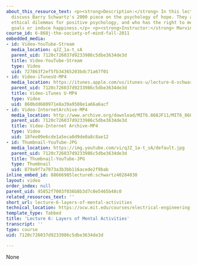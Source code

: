 ```yaml
---
about_this_resource_text: <p><strong>Description:</strong> In this lecture, students
  discuss Barry Schwartz's 2000 piece on the psychology of hope. They also look at
  ethical dilemmas for positive psychology, and who has the right to meddle with top-level
  goals or induce happiness.</p> <p><strong>Instructor:</strong> Marvin Minsky</p>
course_id: 6-868j-the-society-of-mind-fall-2011
embedded_media:
- id: Video-YouTube-Stream
  media_location: qJZ_1a-t_sA
  parent_uid: 7120c726037d9233986c5dbe3634de3d
  title: Video-YouTube-Stream
  type: Video
  uid: 727863f2ef5fb34365203bdc71a67f01
- id: Video-iTunesU-MP4
  media_location: https://itunes.apple.com/us/itunes-u/lecture-6-schwartz/id683222433?i=164136982
  parent_uid: 7120c726037d9233986c5dbe3634de3d
  title: Video-iTunes U-MP4
  type: Video
  uid: 860bdd680971e8a39a9508e1a66a6acf
- id: Video-InternetArchive-MP4
  media_location: http://www.archive.org/download/MIT6.868JF11/MIT6_868JF11_lec06_300k.mp4
  parent_uid: 7120c726037d9233986c5dbe3634de3d
  title: Video-Internet Archive-MP4
  type: Video
  uid: 18fee09e6cde1a5eca0d9de0a8c8ae12
- id: Thumbnail-YouTube-JPG
  media_location: https://img.youtube.com/vi/qJZ_1a-t_sA/default.jpg
  parent_uid: 7120c726037d9233986c5dbe3634de3d
  title: Thumbnail-YouTube-JPG
  type: Thumbnail
  uid: 879a9f7a7073a3b3bb116acede2f9bab
inline_embed_id: 88666985lecture6:schwartz40284030
layout: video
order_index: null
parent_uid: 45852f7003f036b8b3d7c0e5465b48c0
related_resources_text: ''
short_url: lecture-6-layers-of-mental-activities
technical_location: https://ocw.mit.edu/courses/electrical-engineering-and-computer-science/6-868j-the-society-of-mind-fall-2011/video-lectures/lecture-6-layers-of-mental-activities
template_type: Tabbed
title: 'Lecture 6: Layers of Mental Activities'
transcript: ''
type: course
uid: 7120c726037d9233986c5dbe3634de3d

---
```

None